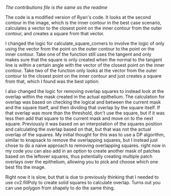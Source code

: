*The contributions file is the same as the readme*

The code is a modified version of Ryan's code. It looks at the second contour in the image, which is the inner contour in the best case scenario, calculates a vector to the closest point on the inner contour from the outer contour, and creates a square from that vector.

I changed the logic for calculate_square_corners to involve the logic of only using the vector from the point on the outer contour to the point on the inner contour. Take one of the function still uses the tangent and only makes sure that the square is only created when the normal to the tangent line is within a certain angle with the vector of the closest point on the inner contour. Take two of the function only looks at the vector from the outer contour to the closest point on the inner contour and just creates a square from that, which I found was the best option.

I also changed the logic for removing overlap squares to instead look at the overlap within the mask created in the actual epithelium. The calculation for overlap was based on checking the logical and between the current mask and the square itself, and then dividing that overlap by the square itself. If that overlap was more than the threshold, don't use the square, but if it was less then add that square to the current mask and move on to the next square. Previously it was based on an interpolation of the squares position and calculating the overlap based on that, but that was not the actual overlap of the squares. My initial thought for this was to use a DP algorithm, similar to knapsack to remove the overlapping squares, but I instead just chose to do a naive approach to removing overlapping squares. right now in my code you can also add in an option to create another mask of patches based on the leftover squares, thus potentially creating multiple patch overlays over the epithelium, allowing you to pick and choose which one best fits the image.

Right now it is slow, but that is due to previously thinking that I needed to use cv2.fillPoly to create solid squares to calculate overlap. Turns out you can use polygon from shapely to do the same thing.
